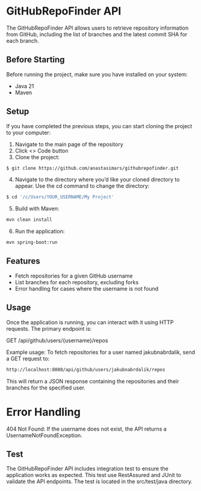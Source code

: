 # GitHubRepoFinder API
The GitHubRepoFinder API allows users to retrieve repository information from GitHub, including the list of branches and the latest commit SHA for each branch.

## Before Starting
Before running the project, make sure you have installed on your system:
- Java 21 
- Maven 

## Setup
If you have completed the previous steps, you can start cloning the project to your computer:
1. Navigate to the main page of the repository
2. Click  <> Code button
3. Clone the project:

```sh
$ git clone https://github.com/anastasimars/githubrepofinder.git
```

4. Navigate to the directory where you’d like your cloned directory to appear. Use the cd command to change the directory:

```sh
$ cd '/c/Users/YOUR_USERNAME/My Project'
```

5. Build with Maven: 

```sh
mvn clean install
```
6. Run the application: 
```sh
mvn spring-boot:run
```

## Features
- Fetch repositories for a given GitHub username
- List branches for each repository, excluding forks
- Error handling for cases where the username is not found

## Usage
Once the application is running, you can interact with it using HTTP requests. The primary endpoint is:

GET /api/github/users/{username}/repos

Example usage:
To fetch repositories for a user named jakubnabrdalik, send a GET request to:

```sh
http://localhost:8080/api/github/users/jakubnabrdalik/repos
```
This will return a JSON response containing the repositories and their branches for the specified user.

# Error Handling
404 Not Found: If the username does not exist, the API returns a UsernameNotFoundException.

## Test
The GitHubRepoFinder API includes integration test to ensure the application works as expected. This test use RestAssured and JUnit to validate the API endpoints. The test is located in the src/test/java directory.
